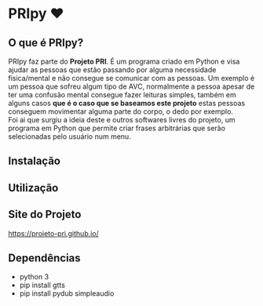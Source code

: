 # PRIpy ❤

## O que é PRIpy?
PRIpy faz parte do **Projeto PRI**. É um programa criado em Python e visa ajudar as pessoas que estão passando por alguma necessidade fisica/mental e não consegue se comunicar com as pessoas.
Um exemplo é um pessoa que sofreu algum tipo de AVC, normalmente a pessoa apesar de ter uma confusão mental consegue fazer leituras simples, também em alguns casos **que é o caso que se baseamos este projeto** estas pessoas conseguem movimentar alguma parte do corpo, o dedo por exemplo.  
Foi ai que surgiu a ideia deste e outros softwares livres do projeto, um programa em Python que permite criar frases arbitrárias que serão selecionadas pelo usuário num menu.

## Instalação

## Utilização

## Site do Projeto
https://projeto-pri.github.io/

## Dependências
* python 3
* pip install gtts
* pip install pydub simpleaudio
